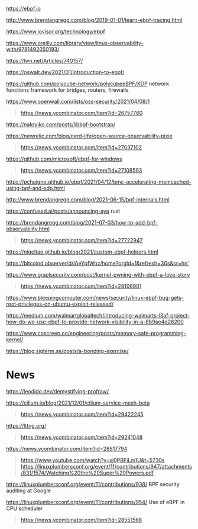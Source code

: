 https://ebpf.io

http://www.brendangregg.com/blog/2019-01-01/learn-ebpf-tracing.html

https://www.iovisor.org/technology/ebpf

https://www.oreilly.com/library/view/linux-observability-with/9781492050193/

https://lwn.net/Articles/740157/

https://oswalt.dev/2021/01/introduction-to-ebpf/

https://github.com/polycube-network/polycubeeBPF/XDP network functions framework for bridges, routers, firewalls

https://www.openwall.com/lists/oss-security/2021/04/08/1
> https://news.ycombinator.com/item?id=26757760

https://nakryiko.com/posts/libbpf-bootstrap/

https://newrelic.com/blog/nerd-life/open-source-observability-pixie
> https://news.ycombinator.com/item?id=27037102


https://github.com/microsoft/ebpf-for-windows
> https://news.ycombinator.com/item?id=27108593

https://pchaigno.github.io/ebpf/2021/04/12/bmc-accelerating-memcached-using-bpf-and-xdp.html

http://www.brendangregg.com/blog/2021-06-15/bpf-internals.html

https://confused.ai/posts/announcing-aya rust

https://brendangregg.com/blog/2021-07-03/how-to-add-bpf-observability.html
> https://news.ycombinator.com/item?id=27722947

https://nigeltao.github.io/blog/2021/custom-ebpf-helpers.html

https://bitcoind.observer/d/IAeYpfWnz/home?orgId=1&refresh=30s&sr=hn`

https://www.graplsecurity.com/post/kernel-pwning-with-ebpf-a-love-story
> https://news.ycombinator.com/item?id=28106901

https://www.bleepingcomputer.com/news/security/linux-ebpf-bug-gets-root-privileges-on-ubuntu-exploit-released/

https://medium.com/walmartglobaltech/introducing-walmarts-l3af-project-how-do-we-use-ebpf-to-provide-network-visibility-in-a-8b9ae4d26200

https://www.coscreen.co/engineering/posts/memory-safe-programming-kernel/

https://blog.sigterm.se/posts/a-bonding-exercise/

# News
https://leodido.dev/demystifying-profraw/

https://cilium.io/blog/2021/12/01/cilium-service-mesh-beta
> https://news.ycombinator.com/item?id=29422245

https://lttng.org/
> https://news.ycombinator.com/item?id=29241048

https://news.ycombinator.com/item?id=28817794
> https://www.youtube.com/watch?v=xj0PBFjLm1U&t=5730s
> https://linuxplumbersconf.org/event/11/contributions/947/attachments/831/1574/Watching%20the%20Super%20Powers.pdf

https://linuxplumbersconf.org/event/11/contributions/938/ BPF security auditing at Google

https://linuxplumbersconf.org/event/11/contributions/954/ Use of eBPF in CPU scheduler
> https://news.ycombinator.com/item?id=28551568